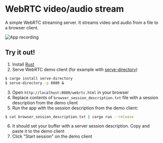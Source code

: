 # WebRTC video/audio stream

A simple WebRTC streaming server. It streams video and audio from a file to a browser client.

![App recording](/demo/recording.gif?raw=true "WebRTC stream demo")

## Try it out!
1. Install [Rust](https://rustup.rs/)
2. Serve WebRTC demo client (for example with [serve-directory](https://crates.io/crates/serve-directory))
```bash
$ cargo install serve-directory
$ serve-directory -p 8080 &
```
3. Open `http://localhost:8080/webrtc.html` in your browser
4. Replace contents of `browser_session_description.txt` file with a session description from the demo client
5. Run the app with the session description from the demo client:
```bash
$ cat browser_session_description.txt | cargo run --release
```
6. It should set your buffer with a server session description. Copy and paste it to the demo client
7. Click "Start session" on the demo client